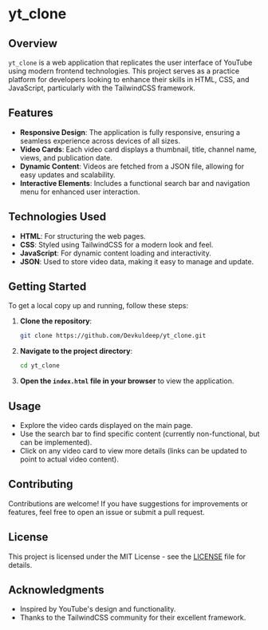 # yt_clone

## Overview
`yt_clone` is a web application that replicates the user interface of YouTube using modern frontend technologies. This project serves as a practice platform for developers looking to enhance their skills in HTML, CSS, and JavaScript, particularly with the TailwindCSS framework.

## Features
- **Responsive Design**: The application is fully responsive, ensuring a seamless experience across devices of all sizes.
- **Video Cards**: Each video card displays a thumbnail, title, channel name, views, and publication date.
- **Dynamic Content**: Videos are fetched from a JSON file, allowing for easy updates and scalability.
- **Interactive Elements**: Includes a functional search bar and navigation menu for enhanced user interaction.

## Technologies Used
- **HTML**: For structuring the web pages.
- **CSS**: Styled using TailwindCSS for a modern look and feel.
- **JavaScript**: For dynamic content loading and interactivity.
- **JSON**: Used to store video data, making it easy to manage and update.

## Getting Started
To get a local copy up and running, follow these steps:

1. **Clone the repository**:
   ```bash
   git clone https://github.com/Devkuldeep/yt_clone.git
   ```

2. **Navigate to the project directory**:
   ```bash
   cd yt_clone
   ```

3. **Open the `index.html` file in your browser** to view the application.

## Usage
- Explore the video cards displayed on the main page.
- Use the search bar to find specific content (currently non-functional, but can be implemented).
- Click on any video card to view more details (links can be updated to point to actual video content).

## Contributing
Contributions are welcome! If you have suggestions for improvements or features, feel free to open an issue or submit a pull request.

## License
This project is licensed under the MIT License - see the [LICENSE](LICENSE) file for details.

## Acknowledgments
- Inspired by YouTube's design and functionality.
- Thanks to the TailwindCSS community for their excellent framework.

